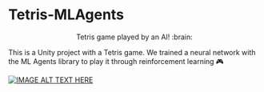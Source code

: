 # Tetris-MLAgents 

<p align = "center"> Tetris game played by an AI! :brain: </p>

<p> This is a Unity project with a Tetris game. We trained a neural network with the ML Agents library to play it through reinforcement learning 🎮 </p>

[![IMAGE ALT TEXT HERE](https://i9.ytimg.com/vi_webp/uDeYoKnYcuU/mq2.webp?sqp=CODb4aQG-oaymwEmCMACELQB8quKqQMa8AEB-AHUBoAC4AOKAgwIABABGC0gEyh_MA8=&rs=AOn4CLCAX5wzVP5XUdXYBuvsOT3a_PsDnw)](https://youtu.be/uDeYoKnYcuU)
<br/>
